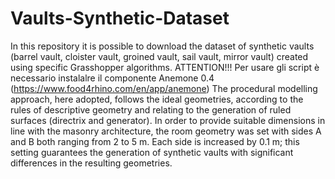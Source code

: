 # Vaults-Synthetic-Dataset
In this repository it is possible to download the dataset of synthetic vaults (barrel vault, cloister vault, groined vault, sail vault, mirror vault) created using specific Grasshopper algorithms. ATTENTION!!! Per usare gli script è necessario instalalre il componente Anemone 0.4 (https://www.food4rhino.com/en/app/anemone)
The procedural modelling approach, here adopted, follows the ideal geometries, according to the rules of descriptive geometry and relating to the generation of ruled surfaces (directrix and generator).
In order to provide suitable dimensions in line with the masonry architecture, the room geometry was set with sides A and B both ranging from 2 to 5 m. Each side is increased by 0.1 m; this setting guarantees the generation of synthetic vaults with significant differences in the resulting geometries.
